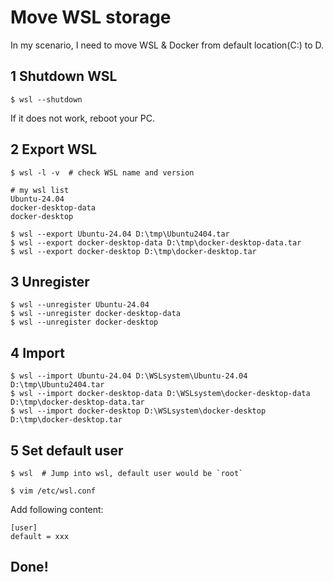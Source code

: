 # Move WSL storage

In my scenario, I need to move WSL & Docker from default location(C:) to D.

## 1 Shutdown WSL

```
$ wsl --shutdown
```

If it does not work, reboot your PC.

## 2 Export WSL

```
$ wsl -l -v  # check WSL name and version

# my wsl list
Ubuntu-24.04
docker-desktop-data
docker-desktop

$ wsl --export Ubuntu-24.04 D:\tmp\Ubuntu2404.tar
$ wsl --export docker-desktop-data D:\tmp\docker-desktop-data.tar
$ wsl --export docker-desktop D:\tmp\docker-desktop.tar
```

## 3 Unregister

```
$ wsl --unregister Ubuntu-24.04
$ wsl --unregister docker-desktop-data
$ wsl --unregister docker-desktop
```

## 4 Import

```
$ wsl --import Ubuntu-24.04 D:\WSLsystem\Ubuntu-24.04 D:\tmp\Ubuntu2404.tar
$ wsl --import docker-desktop-data D:\WSLsystem\docker-desktop-data D:\tmp\docker-desktop-data.tar
$ wsl --import docker-desktop D:\WSLsystem\docker-desktop D:\tmp\docker-desktop.tar
```

## 5 Set default user

```
$ wsl  # Jump into wsl, default user would be `root`

$ vim /etc/wsl.conf
```

Add following content: 

```
[user]
default = xxx
```

## Done!